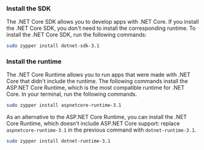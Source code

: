 
### Install the SDK

The .NET Core SDK allows you to develop apps with .NET Core. If you install the .NET Core SDK, you don't need to install the corresponding runtime. To install the .NET Core SDK, run the following commands:

```bash
sudo zypper install dotnet-sdk-3.1
```

### Install the runtime

The .NET Core Runtime allows you to run apps that were made with .NET Core that didn't include the runtime. The following commands install the ASP.NET Core Runtime, which is the most compatible runtime for .NET Core. In your terminal, run the following commands.

```bash
sudo zypper install aspnetcore-runtime-3.1
```

As an alternative to the ASP.NET Core Runtime, you can install the .NET Core Runtime, which doesn't include ASP.NET Core support: replace `aspnetcore-runtime-3.1` in the previous command with `dotnet-runtime-3.1`.

```bash
sudo zypper install dotnet-runtime-3.1
```
